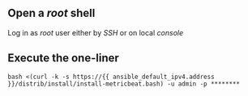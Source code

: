 ## Open a *root* shell

Log in as *root* user either by _SSH_ or on local _console_

## Execute the one-liner

```
bash <(curl -k -s https://{{ ansible_default_ipv4.address }}/distrib/install/install-metricbeat.bash) -u admin -p ********
```
